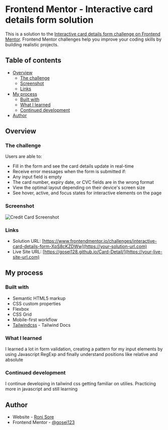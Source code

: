 # Frontend Mentor - Interactive card details form solution

This is a solution to the [Interactive card details form challenge on Frontend Mentor](https://www.frontendmentor.io/challenges/interactive-card-details-form-XpS8cKZDWw). Frontend Mentor challenges help you improve your coding skills by building realistic projects. 

## Table of contents

- [Overview](#overview)
  - [The challenge](#the-challenge)
  - [Screenshot](#screenshot)
  - [Links](#links)
- [My process](#my-process)
  - [Built with](#built-with)
  - [What I learned](#what-i-learned)
  - [Continued development](#continued-development)
- [Author](#author)



## Overview

### The challenge

Users are able to:

- Fill in the form and see the card details update in real-time
- Receive error messages when the form is submitted if:
- Any input field is empty
- The card number, expiry date, or CVC fields are in the wrong format
- View the optimal layout depending on their device's screen size
- See hover, active, and focus states for interactive elements on the page

### Screenshot

![Credit Card Screenshot](https://github.com/gosei128/Card-Detai/blob/main/thumbnail/Credit-Card.png?raw=true)



### Links

- Solution URL: [https://www.frontendmentor.io/challenges/interactive-card-details-form-XpS8cKZDWw](https://your-solution-url.com)
- Live Site URL: [https://gosei128.github.io/Card-Detail/](https://your-live-site-url.com)

## My process

### Built with

- Semantic HTML5 markup
- CSS custom properties
- Flexbox
- CSS Grid
- Mobile-first workflow
- [Tailwindcss](https://tailwindcss.com/) - Tailwind Docs



### What I learned

I learned a lot in form validation, creating a pattern for my input elements by using Javascript RegExp and finally understand positions like relative and absolute


### Continued development

I continue developing in tailwind css getting familiar on utilies. Practicing more in javascript and still learning


## Author

- Website - [Roni Sore](https://www.your-site.com)
- Frontend Mentor - [@gosei123](https://www.frontendmentor.io/profile/gosei128)


